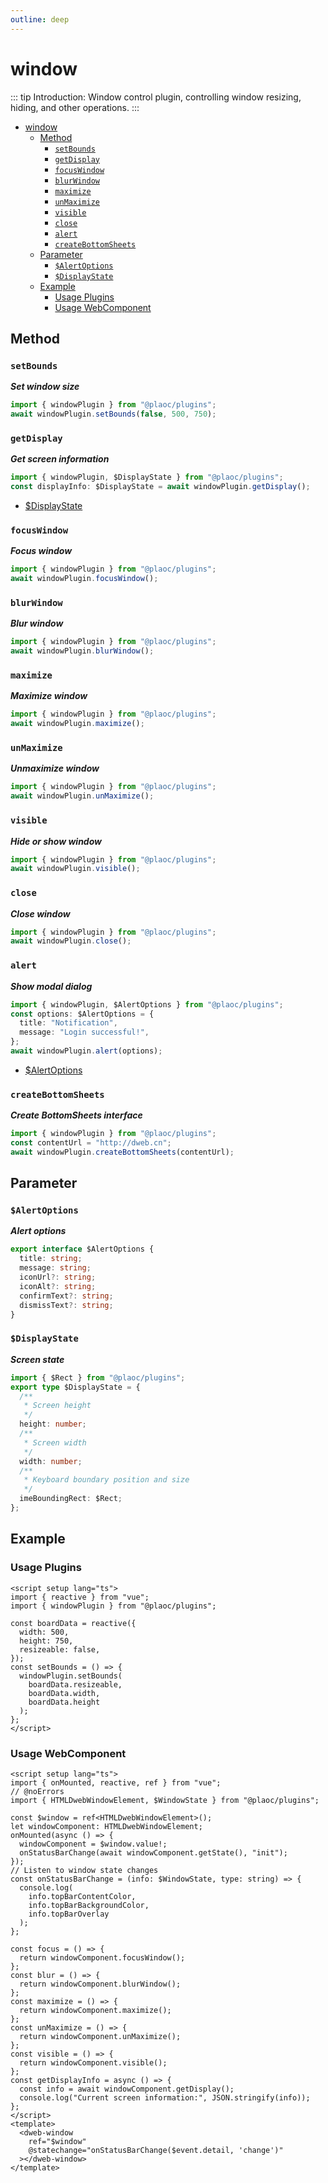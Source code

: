 ```yaml
---
outline: deep
---
```


# window

<Badges name="@plaoc/plugins" />
<Platform supports="iOS,Android,MacOS,Windows" />

::: tip Introduction:
Window control plugin, controlling window resizing, hiding, and other operations.
:::

- [window](#window)
  - [Method](#method)
    - [`setBounds`](#setbounds)
    - [`getDisplay`](#getdisplay)
    - [`focusWindow`](#focuswindow)
    - [`blurWindow`](#blurwindow)
    - [`maximize`](#maximize)
    - [`unMaximize`](#unmaximize)
    - [`visible`](#visible)
    - [`close`](#close)
    - [`alert`](#alert)
    - [`createBottomSheets`](#createbottomsheets)
  - [Parameter](#parameter)
    - [`$AlertOptions`](#alertoptions)
    - [`$DisplayState`](#displaystate)
  - [Example](#example)
    - [Usage Plugins](#usage-plugins)
    - [Usage WebComponent](#usage-webcomponent)

## Method

### `setBounds`

**_Set window size_**

```ts twoslash
import { windowPlugin } from "@plaoc/plugins";
await windowPlugin.setBounds(false, 500, 750);
```

### `getDisplay`

**_Get screen information_**

```ts twoslash
import { windowPlugin, $DisplayState } from "@plaoc/plugins";
const displayInfo: $DisplayState = await windowPlugin.getDisplay();
```

- [$DisplayState](#displaystate)

### `focusWindow`

**_Focus window_**

```ts twoslash
import { windowPlugin } from "@plaoc/plugins";
await windowPlugin.focusWindow();
```

### `blurWindow`

**_Blur window_**

```ts twoslash
import { windowPlugin } from "@plaoc/plugins";
await windowPlugin.blurWindow();
```

### `maximize`

**_Maximize window_**

```ts twoslash
import { windowPlugin } from "@plaoc/plugins";
await windowPlugin.maximize();
```

### `unMaximize`

**_Unmaximize window_**

```ts twoslash
import { windowPlugin } from "@plaoc/plugins";
await windowPlugin.unMaximize();
```

### `visible`

**_Hide or show window_**

```ts twoslash
import { windowPlugin } from "@plaoc/plugins";
await windowPlugin.visible();
```

### `close`

**_Close window_**

```ts twoslash
import { windowPlugin } from "@plaoc/plugins";
await windowPlugin.close();
```

### `alert`

**_Show modal dialog_**

```ts twoslash
import { windowPlugin, $AlertOptions } from "@plaoc/plugins";
const options: $AlertOptions = {
  title: "Notification",
  message: "Login successful!",
};
await windowPlugin.alert(options);
```

- [$AlertOptions](#alertoptions)

### `createBottomSheets`

**_Create BottomSheets interface_**

```ts twoslash
import { windowPlugin } from "@plaoc/plugins";
const contentUrl = "http://dweb.cn";
await windowPlugin.createBottomSheets(contentUrl);
```

## Parameter

### `$AlertOptions`

**_Alert options_**

```ts twoslash
export interface $AlertOptions {
  title: string;
  message: string;
  iconUrl?: string;
  iconAlt?: string;
  confirmText?: string;
  dismissText?: string;
}
```

### `$DisplayState`

**_Screen state_**

```ts twoslash
import { $Rect } from "@plaoc/plugins";
export type $DisplayState = {
  /**
   * Screen height
   */
  height: number;
  /**
   * Screen width
   */
  width: number;
  /**
   * Keyboard boundary position and size
   */
  imeBoundingRect: $Rect;
};
```

## Example

### Usage Plugins

```vue twoslash
<script setup lang="ts">
import { reactive } from "vue";
import { windowPlugin } from "@plaoc/plugins";

const boardData = reactive({
  width: 500,
  height: 750,
  resizeable: false,
});
const setBounds = () => {
  windowPlugin.setBounds(
    boardData.resizeable,
    boardData.width,
    boardData.height
  );
};
</script>
```

### Usage WebComponent

```vue twoslash
<script setup lang="ts">
import { onMounted, reactive, ref } from "vue";
// @noErrors
import { HTMLDwebWindowElement, $WindowState } from "@plaoc/plugins";

const $window = ref<HTMLDwebWindowElement>();
let windowComponent: HTMLDwebWindowElement;
onMounted(async () => {
  windowComponent = $window.value!;
  onStatusBarChange(await windowComponent.getState(), "init");
});
// Listen to window state changes
const onStatusBarChange = (info: $WindowState, type: string) => {
  console.log(
    info.topBarContentColor,
    info.topBarBackgroundColor,
    info.topBarOverlay
  );
};

const focus = () => {
  return windowComponent.focusWindow();
};
const blur = () => {
  return windowComponent.blurWindow();
};
const maximize = () => {
  return windowComponent.maximize();
};
const unMaximize = () => {
  return windowComponent.unMaximize();
};
const visible = () => {
  return windowComponent.visible();
};
const getDisplayInfo = async () => {
  const info = await windowComponent.getDisplay();
  console.log("Current screen information:", JSON.stringify(info));
};
</script>
<template>
  <dweb-window
    ref="$window"
    @statechange="onStatusBarChange($event.detail, 'change')"
  ></dweb-window>
</template>
```
